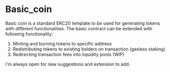 # Basic_coin

Basic coin is a standard ERC20 template to be used for generating tokens with different functionalities. The basic contract can be extended with following functionality:
1. Minting and burning tokens to specific address
2. Redistributing tokens to existing holders on transaction (gasless staking)
3. Redirecting transaction fees into liquidity pools (WIP)

I'm always open for new suggestions and extension to add.
